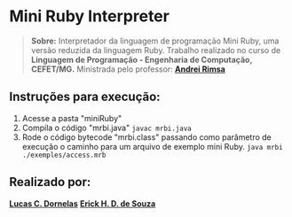 # **Mini Ruby Interpreter**

> **Sobre:** Interpretador da linguagem de programação Mini Ruby, uma versão reduzida da linguagem Ruby.  Trabalho realizado no curso de **Linguagem de Programação - Engenharia de Computação, CEFET/MG.** Ministrada pelo professor: [**Andrei Rimsa**](https://github.com/rimsa) 

## Instruções para execução:

 1. Acesse a pasta "miniRuby" 
 2. Compila o código "mrbi.java"
 `javac mrbi.java `
 3. Rode o código bytecode "mrbi.class" passando como parâmetro de execução o caminho para um arquivo de exemplo mini Ruby.
 `java mrbi ./exemples/access.mrb`
    

## Realizado por:

[**Lucas C. Dornelas**](https://github.com/lucascdornelas)
[**Erick H. D. de Souza**](https://github.com/ErickHDdS)
